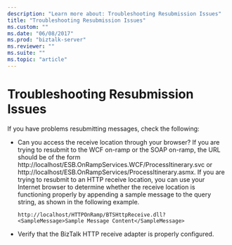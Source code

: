 ```yaml
---
description: "Learn more about: Troubleshooting Resubmission Issues"
title: "Troubleshooting Resubmission Issues"
ms.custom: ""
ms.date: "06/08/2017"
ms.prod: "biztalk-server"
ms.reviewer: ""
ms.suite: ""
ms.topic: "article"
---
```

# Troubleshooting Resubmission Issues
If you have problems resubmitting messages, check the following:  
  
-   Can you access the receive location through your browser? If you are trying to resubmit to the WCF on-ramp or the SOAP on-ramp, the URL should be of the form http://localhost/ESB.OnRampServices.WCF/ProcessItinerary.svc or http://localhost/ESB.OnRampServices/ProcessItinerary.asmx. If you are trying to resubmit to an HTTP receive location, you can use your Internet browser to determine whether the receive location is functioning properly by appending a sample message to the query string, as shown in the following example.  
  
    ```  
    http://localhost/HTTPOnRamp/BTSHttpReceive.dll?<SampleMessage>Sample Message Content</SampleMessage>  
    ```  
  
-   Verify that the BizTalk HTTP receive adapter is properly configured.

